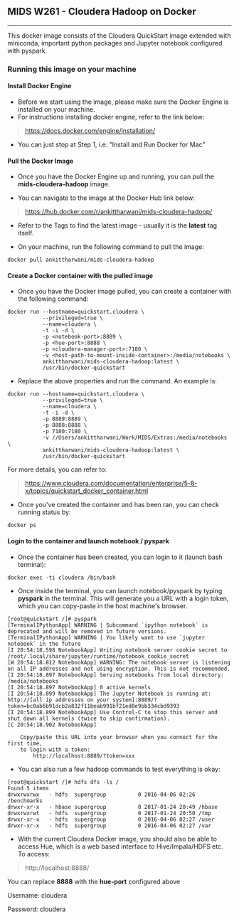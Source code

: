 ## MIDS W261 - Cloudera Hadoop on Docker

---
This docker image consists of the Cloudera QuickStart image extended with miniconda, important python packages and Jupyter notebook configured with pyspark.

### Running this image on your machine

#### Install Docker Engine
* Before we start using the image, please make sure the Docker Engine is installed on your machine.
* For instructions installing docker engine, refer to the link below:
> https://docs.docker.com/engine/installation/

* You can just stop at Step 1, i.e. "Install and Run Docker for Mac"



#### Pull the Docker Image
* Once you have the Docker Engine up and running, you can pull the **mids-cloudera-hadoop** image.

* You can navigate to the image at the Docker Hub link below:
> https://hub.docker.com/r/ankittharwani/mids-cloudera-hadoop/

* Refer to the Tags to find the latest image - usually it is the **latest** tag itself.

* On your machine, run the following command to pull the image:
```
docker pull ankittharwani/mids-cloudera-hadoop
```



#### Create a Docker container with the pulled image
* Once you have the Docker image pulled, you can create a container with the following command:

```
docker run --hostname=quickstart.cloudera \
           --privileged=true \
           --name=cloudera \
           -t -i -d \
           -p <notebook-port>:8889 \
           -p <hue-port>:8888 \
           -p <cloudera-manager-port>:7180 \
           -v <host-path-to-mount-inside-container>:/media/notebooks \
           ankittharwani/mids-cloudera-hadoop:latest \
           /usr/bin/docker-quickstart
```

* Replace the above properties and run the command. An example is:

```
docker run --hostname=quickstart.cloudera \
           --privileged=true \
           --name=cloudera \
           -t -i -d \
           -p 8889:8889 \
           -p 8888:8888 \
           -p 7180:7180 \
           -v //Users/ankittharwani/Work/MIDS/Extras:/media/notebooks \
           ankittharwani/mids-cloudera-hadoop:latest \
           /usr/bin/docker-quickstart
```
For more details, you can refer to:
> https://www.cloudera.com/documentation/enterprise/5-8-x/topics/quickstart_docker_container.html

* Once you've created the container and has been ran, you can check running status by:
```
docker ps
```



#### Login to the container and launch notebook / pyspark

* Once the container has been created, you can login to it (launch bash terminal):
```
docker exec -ti cloudera /bin/bash
```

* Once inside the terminal, you can launch notebook/pyspark by typing **pyspark** in the terminal. This will generate you a URL with a login token, which you can copy-paste in the host machine's browser.
```
[root@quickstart /]# pyspark
[TerminalIPythonApp] WARNING | Subcommand `ipython notebook` is deprecated and will be removed in future versions.
[TerminalIPythonApp] WARNING | You likely want to use `jupyter notebook` in the future
[I 20:54:18.598 NotebookApp] Writing notebook server cookie secret to /root/.local/share/jupyter/runtime/notebook_cookie_secret
[W 20:54:18.812 NotebookApp] WARNING: The notebook server is listening on all IP addresses and not using encryption. This is not recommended.
[I 20:54:18.897 NotebookApp] Serving notebooks from local directory: /media/notebooks
[I 20:54:18.897 NotebookApp] 0 active kernels
[I 20:54:18.899 NotebookApp] The Jupyter Notebook is running at: http://[all ip addresses on your system]:8889/?token=bc0ab6b91dcb2a832f11beab991bf21ed0e9bb334cbd9393
[I 20:54:18.899 NotebookApp] Use Control-C to stop this server and shut down all kernels (twice to skip confirmation).
[C 20:54:18.902 NotebookApp]

    Copy/paste this URL into your browser when you connect for the first time,
    to login with a token:
        http://localhost:8889/?token=xxx
```

* You can also run a few hadoop commands to test everything is okay:
```
[root@quickstart /]# hdfs dfs -ls /
Found 5 items
drwxrwxrwx   - hdfs  supergroup          0 2016-04-06 02:26 /benchmarks
drwxr-xr-x   - hbase supergroup          0 2017-01-24 20:49 /hbase
drwxrwxrwt   - hdfs  supergroup          0 2017-01-24 20:50 /tmp
drwxr-xr-x   - hdfs  supergroup          0 2016-04-06 02:27 /user
drwxr-xr-x   - hdfs  supergroup          0 2016-04-06 02:27 /var
```

* With the current Cloudera Docker image, you should also be able to access Hue, which is a web based interface to Hive/Impala/HDFS etc. To access:

> http://localhost:8888/

You can replace **8888** with the **hue-port** configured above

Username: cloudera

Password: cloudera